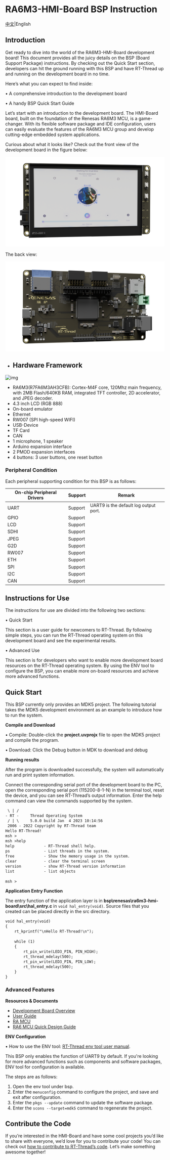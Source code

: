 # RA6M3-HMI-Board BSP Instruction

[中文](README_ZH.md)|English

## Introduction

Get ready to dive into the world of the RA6M3-HMI-Board development board! This document provides all the juicy details on the BSP (Board Support Package) instructions. By checking out the Quick Start section, developers can hit the ground running with this BSP and have RT-Thread up and running on the development board in no time.

Here’s what you can expect to find inside:

• A comprehensive introduction to the development board 

• A handy BSP Quick Start Guide

Let’s start with an introduction to the development board. The HMI-Board board, built on the foundation of the Renesas RA6M3 MCU, is a game-changer. With its flexible software package and IDE configuration, users can easily evaluate the features of the RA6M3 MCU group and develop cutting-edge embedded system applications.

Curious about what it looks like? Check out the front view of the development board in the figure below:

![](docs/picture/front.png)

The back view:

![](docs/picture/back.png)

- ## Hardware Framework

![img](https://miro.medium.com/v2/resize:fit:963/1*mogBeXeySQY9O4rFbPhy8g.png)

  - RA6M3(R7FA6M3AH3CFB): Cortex-M4F core, 120Mhz main frequency, with 2MB Flash/640KB RAM, integrated TFT controller, 2D accelerator, and JPEG decoder.
  - 4.3 inch LCD (RGB 888)
  - On-board emulator
  - Ethernet
  - RW007 (SPI high-speed WIFI)
  - USB-Device
  - TF Card
  - CAN
  - 1 microphone, 1 speaker
  - Arduino expansion interface
  - 2 PMOD expansion interfaces
  - 4 buttons: 3 user buttons, one reset button



### Peripheral Condition

Each peripheral supporting condition for this BSP is as follows:

| **On-chip Peripheral Drivers** | **Support** | Remark                                |
| ------------------------------ | ----------- | ------------------------------------- |
| UART                           | Support     | UART9 is the default log output port. |
| GPIO                           | Support     |                                       |
| LCD                            | Support     |                                       |
| SDHI                           | Support     |                                       |
| JPEG                           | Support     |                                       |
| G2D                            | Support     |                                       |
| RW007                          | Support     |                                       |
| ETH                            | Support     |                                       |
| SPI                            | Support     |                                       |
| I2C                            | Support     |                                       |
| CAN                            | Support     |                                       |

## Instructions for Use 

The instructions for use are divided into the following two sections:

• Quick Start

This section is a user guide for newcomers to RT-Thread. By following simple steps, you can run the RT-Thread operating system on this development board and see the experimental results. 

• Advanced Use

This section is for developers who want to enable more development board resources on the RT-Thread operating system. By using the ENV tool to configure the BSP, you can enable more on-board resources and achieve more advanced functions.

## Quick Start 

This BSP currently only provides an MDK5 project. The following tutorial takes the MDK5 development environment as an example to introduce how to run the system.

**Compile and Download**

• Compile: Double-click the **project.uvprojx** file to open the MDK5 project and compile the program. 

• Download: Click the Debug button in MDK to download and debug 

**Running results**

After the program is downloaded successfully, the system will automatically run and print system information.

Connect the corresponding serial port of the development board to the PC, open the corresponding serial port (115200-8-1-N) in the terminal tool, reset the device, and you can see RT-Thread’s output information. Enter the help command can view the commands supported by the system.

```
 \ | /
- RT -     Thread Operating System
 / | \     5.0.0 build Jan  4 2023 10:14:56
 2006 - 2022 Copyright by RT-Thread team
Hello RT-Thread!
msh >
msh >help
help             - RT-Thread shell help.
ps               - List threads in the system.
free             - Show the memory usage in the system.
clear            - clear the terminal screen
version          - show RT-Thread version information
list             - list objects

msh > 
```

**Application Entry Function**

The entry function of the application layer is in **bsp\renesas\ra6m3-hmi-board\src\hal_entry.c** in `void hal_entry(void)`. Source files that you created can be placed directly in the src directory.

```
void hal_entry(void)
{
    rt_kprintf("\nHello RT-Thread!\n");

    while (1)
    {
        rt_pin_write(LED3_PIN, PIN_HIGH);
        rt_thread_mdelay(500);
        rt_pin_write(LED3_PIN, PIN_LOW);
        rt_thread_mdelay(500);
    }
}
```

### Advanced Features

**Resources & Documents**

- [Development Board Overview](https://www.renesas.com/us/en/products/microcontrollers-microprocessors/ra-cortex-m-mcus/cpk-ra6m4-evaluation-board#overview)
- [User Guide](https://www2.renesas.cn/cn/zh/document/mah/1527156?language=zh&r=1527191)
- [RA MCU](https://www.renesas.com/us/en/document/gde/1520091)
- [RA6 MCU Quick Design Guide](https://www.renesas.com/us/en/document/apn/ra6-quick-design-guide)

**ENV Configuration**

• How to use the ENV tool: [RT-Thread env tool user manual](https://www.rt-thread.io/document/site/programming-manual/env/env/). 

This BSP only enables the function of UART9 by default. If you're looking for more advanced functions such as components and software packages, ENV tool for configuration is available.

The steps are as follows:

1. Open the env tool under bsp.
2. Enter the `menuconfig` command to configure the project, and save and exit after configuration.
3. Enter the `pkgs --update` command to update the software package.
4. Enter the `scons --target=mdk5` command to regenerate the project.

## Contribute the Code

If you’re interested in the HMI-Board and have some cool projects you’d like to share with everyone, we’d love for you to contribute your code! You can check out [how to contribute to RT-Thread’s code](https://www.rt-thread.io/contribution.html). Let’s make something awesome together!